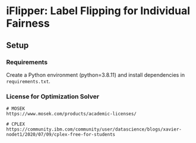 # iFlipper: Label Flipping for Individual Fairness


## Setup

### Requirements
Create a Python environment (python=3.8.11) and install dependencies in ```requirements.txt```.

### License for Optimization Solver
```
# MOSEK
https://www.mosek.com/products/academic-licenses/

# CPLEX
https://community.ibm.com/community/user/datascience/blogs/xavier-nodet1/2020/07/09/cplex-free-for-students
```
